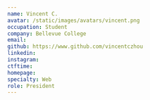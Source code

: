```yaml
---
name: Vincent C.
avatar: /static/images/avatars/vincent.png
occupation: Student
company: Bellevue College
email:
github: https://www.github.com/vincentczhou
linkedin:
instagram:
ctftime:
homepage:
specialty: Web
role: President
---
```

